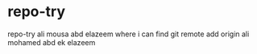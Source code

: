 # repo-try
repo-try
ali mousa abd elazeem 
where i can find git remote add origin
ali 
mohamed 
abd
ek
elazeem
